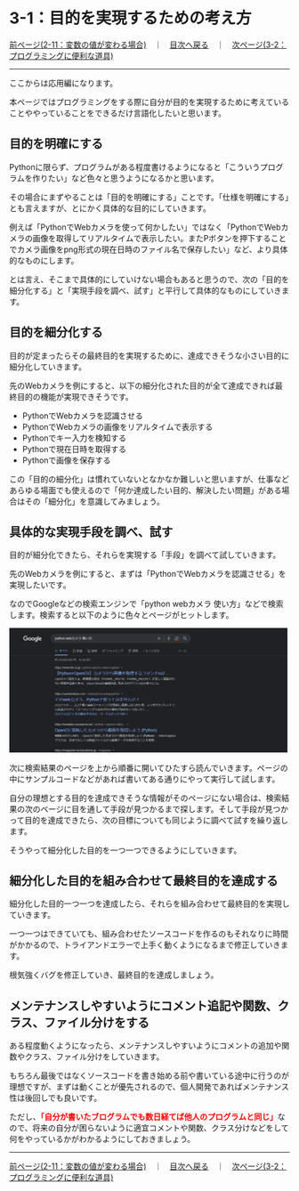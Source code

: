 # 3-1：目的を実現するための考え方

[前ページ(2-11：変数の値が変わる場合)](../02_practice/2-11.md)　｜　[目次へ戻る](../index.md)　｜　[次ページ(3-2：プログラミングに便利な道具)](./3-02.md)
- - -

ここからは応用編になります。

本ページではプログラミングをする際に自分が目的を実現するために考えていることややっていることをできるだけ言語化したいと思います。

## 目的を明確にする

Pythonに限らず、プログラムがある程度書けるようになると「こういうプログラムを作りたい」など色々と思うようになるかと思います。

その場合にまずやることは「目的を明確にする」ことです。「仕様を明確にする」とも言えますが、とにかく具体的な目的にしていきます。

例えば「PythonでWebカメラを使って何かしたい」ではなく「PythonでWebカメラの画像を取得してリアルタイムで表示したい。またPボタンを押下することでカメラ画像をpng形式の現在日時のファイル名で保存したい」など、より具体的なものにします。

とは言え、そこまで具体的にしていけない場合もあると思うので、次の「目的を細分化する」と「実現手段を調べ、試す」と平行して具体的なものにしていきます。

## 目的を細分化する

目的が定まったらその最終目的を実現するために、達成できそうな小さい目的に細分化していきます。

先のWebカメラを例にすると、以下の細分化された目的が全て達成できれば最終目的の機能が実現できそうです。

- PythonでWebカメラを認識させる
- PythonでWebカメラの画像をリアルタイムで表示する
- Pythonでキー入力を検知する
- Pythonで現在日時を取得する
- Pythonで画像を保存する

この「目的の細分化」は慣れていないとなかなか難しいと思いますが、仕事などあらゆる場面でも使えるので「何か達成したい目的、解決したい問題」がある場合はその「細分化」を意識してみましょう。

## 具体的な実現手段を調べ、試す

目的が細分化できたら、それらを実現する「手段」を調べて試していきます。

先のWebカメラを例にすると、まずは「PythonでWebカメラを認識させる」を実現したいです。

なのでGoogleなどの検索エンジンで「python webカメラ 使い方」などで検索します。検索すると以下のように色々とページがヒットします。

<img src="./img/3-01-001.png" width=500px>

次に検索結果のページを上から順番に開いてひたすら読んでいきます。ページの中にサンプルコードなどがあれば書いてある通りにやって実行して試します。

自分の理想とする目的を達成できそうな情報がそのページにない場合は、検索結果の次のページに目を通して手段が見つかるまで探します。そして手段が見つかって目的を達成できたら、次の目標についても同じように調べて試すを繰り返します。

そうやって細分化した目的を一つ一つできるようにしていきます。

## 細分化した目的を組み合わせて最終目的を達成する

細分化した目的一つ一つを達成したら、それらを組み合わせて最終目的を実現していきます。

一つ一つはできていても、組み合わせたソースコードを作るのもそれなりに時間がかかるので、トライアンドエラーで上手く動くようになるまで修正していきます。

根気強くバグを修正していき、最終目的を達成しましょう。

## メンテナンスしやすいようにコメント追記や関数、クラス、ファイル分けをする

ある程度動くようになったら、メンテナンスしやすいようにコメントの追加や関数やクラス、ファイル分けをしていきます。

もちろん最後ではなくソースコードを書き始める前や書いている途中に行うのが理想ですが、まずは動くことが優先されるので、個人開発であればメンテナンス性は後回しでも良いです。

ただし、<span style="color: red; ">__「自分が書いたブログラムでも数日経てば他人のプログラムと同じ」__</span>なので、将来の自分が困らないように適宜コメントや関数、クラス分けなどをして何をやっているかがわかるようにしておきましょう。

- - -
[前ページ(2-11：変数の値が変わる場合)](../02_practice/2-11.md)　｜　[目次へ戻る](../index.md)　｜　[次ページ(3-2：プログラミングに便利な道具)](./3-02.md)